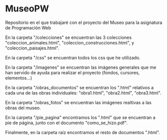 # MuseoPW

Repositorio en el que trabajaré con el proyecto del Museo para la asignatura de Programación Web

En la carpeta "/colecciones" se encuentran las 3 colecciones "coleccion_animales.html", "coleccion_construcciones.html", y "coleccion_paisajes.html".

En la carpeta "/css" se encuentran todos los css que he utilizado.

En la carpeta "/imagenes" se encuentran las imágenes generales que me han servido de ayuda para realizar el proyecto (fondos, cursores, elementos...)

En la carpeta "/obras_documentos" se encuentran los ".html" relativos a cada una de las obras individuales: "obra1.html", "obra2.html", "obra3.html".

En la carpeta "/obras_fotos" se encuentran las imágenes realtivas a las obras del museo.

En la carpeta "/pie_pagina" encontramos los ".html" que se encuentran a pie de página, junto con el documento "como_se_hizo.pdf". 

Finalmente, en la carpeta raíz encontramos el resto de documentos ".html".